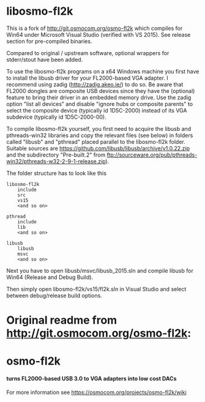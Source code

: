libosmo-fl2k
===========
This is a fork of http://git.osmocom.org/osmo-fl2k which compiles for Win64 under Microsoft Visual Studio (verified with VS 2015). See release section for pre-compiled binaries.

Compared to original / upstream software, optional wrappers for stderr/stout have been added.

To use the libosmo-fl2k programs on a x64 Windows machine you first have to install the libusb driver for your FL2000-based VGA adapter. I recommend using zadig (http://zadig.akeo.ie/) to do so. Be aware that FL2000 dongles are composite USB devices since they have the (optional) feature to bring their driver in an embedded memory drive. Use the zadig option "list all devices” and disable "ignore hubs or composite parents" to select the composite device (typically id 1D5C-2000) instead of its VGA subdevice (typically id 1D5C-2000-00).

To compile libosmo-fl2k yourself, you first need to acquire the libusb and pthreads-win32 libraries and copy the relevant files (see below) in folders called "libusb" and "pthread" placed parallel to the libosmo-fl2k folder. Suitable sources are https://github.com/libusb/libusb/archive/v1.0.22.zip and the subdirectory "Pre-built.2" from ftp://sourceware.org/pub/pthreads-win32/pthreads-w32-2-9-1-release.zip). 

The folder structure has to look like this

    libosmo-fl2k
        include
        src
        vs15
        <and so on>
    
    pthread
        include
        lib
        <and so on>
	
    libusb
        libusb
        msvc
        <and so on>
    
Next you have to open libusb/msvc/libusb_2015.sln and compile libusb for Win64 (Release and Debug Build).
   
Then simply open libosmo-fl2k/vs15/fl2k.sln in Visual Studio and select between debug/release build options.

Original readme from http://git.osmocom.org/osmo-fl2k:
===========
# osmo-fl2k
#### turns FL2000-based USB 3.0 to VGA adapters into low cost DACs

For more information see https://osmocom.org/projects/osmo-fl2k/wiki
